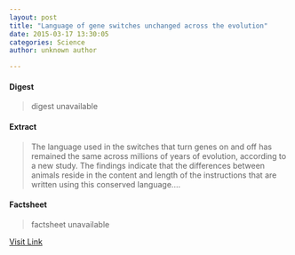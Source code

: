 ```yaml
---
layout: post
title: "Language of gene switches unchanged across the evolution"
date: 2015-03-17 13:30:05
categories: Science
author: unknown author

---
```



#### Digest
>digest unavailable

#### Extract
>The language used in the switches that turn genes on and off has remained the same across millions of years of evolution, according to a new study. The findings indicate that the differences between animals reside in the content and length of the instructions that are written using this conserved language....

#### Factsheet
>factsheet unavailable

[Visit Link](http://feeds.sciencedaily.com/~r/sciencedaily/~3/A-S1X4V0eW0/150317093005.htm)


